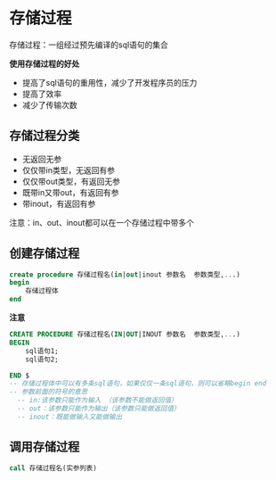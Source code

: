 # 存储过程

存储过程：一组经过预先编译的sql语句的集合

**使用存储过程的好处**

- 提高了sql语句的重用性，减少了开发程序员的压力
- 提高了效率
- 减少了传输次数

## 存储过程分类

- 无返回无参
- 仅仅带in类型，无返回有参
- 仅仅带out类型，有返回无参
- 既带in又带out，有返回有参
- 带inout，有返回有参

注意：in、out、inout都可以在一个存储过程中带多个

## 创建存储过程

```sql
create procedure 存储过程名(in|out|inout 参数名  参数类型,...)
begin
	存储过程体
end
```

**注意**

```sql
CREATE PROCEDURE 存储过程名(IN|OUT|INOUT 参数名  参数类型,...)
BEGIN
	sql语句1;
	sql语句2;

END $
-- 存储过程体中可以有多条sql语句，如果仅仅一条sql语句，则可以省略begin end
-- 参数前面的符号的意思
  -- in:该参数只能作为输入 （该参数不能做返回值）
  -- out：该参数只能作为输出（该参数只能做返回值）
  -- inout：既能做输入又能做输出
```

## 调用存储过程

```sql
call 存储过程名(实参列表)
```

